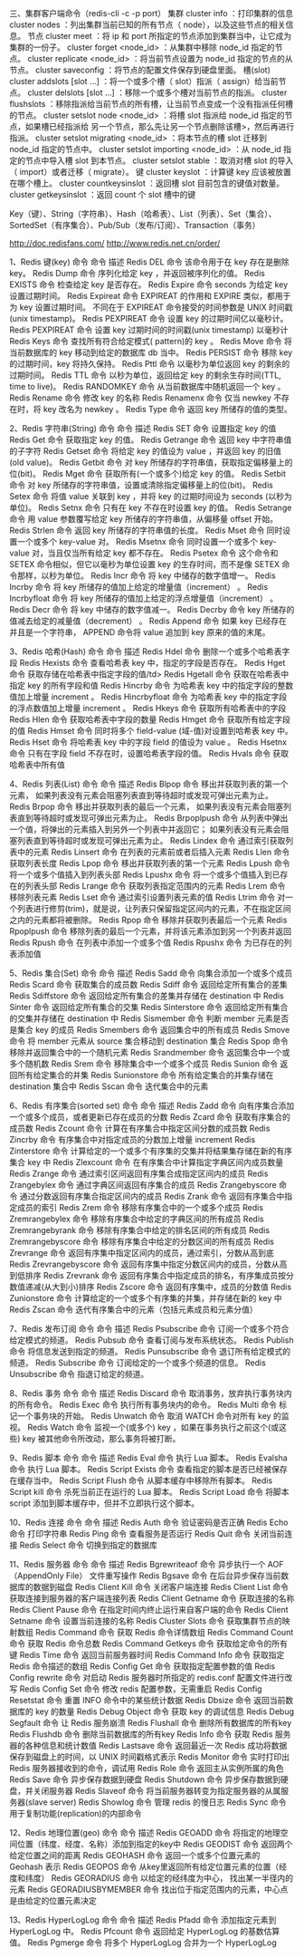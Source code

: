 三、集群客户端命令（redis-cli -c -p port）
集群
cluster info ：打印集群的信息
cluster nodes ：列出集群当前已知的所有节点（ node），以及这些节点的相关信息。
节点
cluster meet <ip> <port> ：将 ip 和 port 所指定的节点添加到集群当中，让它成为集群的一份子。
cluster forget <node_id> ：从集群中移除 node_id 指定的节点。
cluster replicate <node_id> ：将当前节点设置为 node_id 指定的节点的从节点。
cluster saveconfig ：将节点的配置文件保存到硬盘里面。
槽(slot)
cluster addslots <slot> [slot ...] ：将一个或多个槽（ slot）指派（ assign）给当前节点。
cluster delslots <slot> [slot ...] ：移除一个或多个槽对当前节点的指派。
cluster flushslots ：移除指派给当前节点的所有槽，让当前节点变成一个没有指派任何槽的节点。
cluster setslot <slot> node <node_id> ：将槽 slot 指派给 node_id 指定的节点，如果槽已经指派给
另一个节点，那么先让另一个节点删除该槽>，然后再进行指派。
cluster setslot <slot> migrating <node_id> ：将本节点的槽 slot 迁移到 node_id 指定的节点中。
cluster setslot <slot> importing <node_id> ：从 node_id 指定的节点中导入槽 slot 到本节点。
cluster setslot <slot> stable ：取消对槽 slot 的导入（ import）或者迁移（ migrate）。
键
cluster keyslot <key> ：计算键 key 应该被放置在哪个槽上。
cluster countkeysinslot <slot> ：返回槽 slot 目前包含的键值对数量。
cluster getkeysinslot <slot> <count> ：返回 count 个 slot 槽中的键  



Key（键）、String（字符串）、Hash（哈希表）、List（列表）、Set（集合）、SortedSet（有序集合）、Pub/Sub（发布/订阅）、Transaction（事务）

http://doc.redisfans.com/
http://www.redis.net.cn/order/


1、Redis 键(key) 命令
命令	描述
Redis DEL 命令	该命令用于在 key 存在是删除 key。
Redis Dump 命令	序列化给定 key ，并返回被序列化的值。
Redis EXISTS 命令	检查给定 key 是否存在。
Redis Expire 命令	seconds 为给定 key 设置过期时间。
Redis Expireat 命令	EXPIREAT 的作用和 EXPIRE 类似，都用于为 key 设置过期时间。 不同在于 EXPIREAT 命令接受的时间参数是 UNIX 时间戳(unix timestamp)。
Redis PEXPIREAT 命令	设置 key 的过期时间亿以毫秒计。
Redis PEXPIREAT 命令	设置 key 过期时间的时间戳(unix timestamp) 以毫秒计
Redis Keys 命令	查找所有符合给定模式( pattern)的 key 。
Redis Move 命令	将当前数据库的 key 移动到给定的数据库 db 当中。
Redis PERSIST 命令	移除 key 的过期时间，key 将持久保持。
Redis Pttl 命令	以毫秒为单位返回 key 的剩余的过期时间。
Redis TTL 命令	以秒为单位，返回给定 key 的剩余生存时间(TTL, time to live)。
Redis RANDOMKEY 命令	从当前数据库中随机返回一个 key 。
Redis Rename 命令	修改 key 的名称
Redis Renamenx 命令	仅当 newkey 不存在时，将 key 改名为 newkey 。
Redis Type 命令	返回 key 所储存的值的类型。




2、Redis 字符串(String) 命令
命令	描述
Redis SET 命令	设置指定 key 的值
Redis Get 命令	获取指定 key 的值。
Redis Getrange 命令	返回 key 中字符串值的子字符
Redis Getset 命令	将给定 key 的值设为 value ，并返回 key 的旧值(old value)。
Redis Getbit 命令	对 key 所储存的字符串值，获取指定偏移量上的位(bit)。
Redis Mget 命令	获取所有(一个或多个)给定 key 的值。
Redis Setbit 命令	对 key 所储存的字符串值，设置或清除指定偏移量上的位(bit)。
Redis Setex 命令	将值 value 关联到 key ，并将 key 的过期时间设为 seconds (以秒为单位)。
Redis Setnx 命令	只有在 key 不存在时设置 key 的值。
Redis Setrange 命令	用 value 参数覆写给定 key 所储存的字符串值，从偏移量 offset 开始。
Redis Strlen 命令	返回 key 所储存的字符串值的长度。
Redis Mset 命令	同时设置一个或多个 key-value 对。
Redis Msetnx 命令	同时设置一个或多个 key-value 对，当且仅当所有给定 key 都不存在。
Redis Psetex 命令	这个命令和 SETEX 命令相似，但它以毫秒为单位设置 key 的生存时间，而不是像 SETEX 命令那样，以秒为单位。
Redis Incr 命令	将 key 中储存的数字值增一。
Redis Incrby 命令	将 key 所储存的值加上给定的增量值（increment） 。
Redis Incrbyfloat 命令	将 key 所储存的值加上给定的浮点增量值（increment） 。
Redis Decr 命令	将 key 中储存的数字值减一。
Redis Decrby 命令	key 所储存的值减去给定的减量值（decrement） 。
Redis Append 命令	如果 key 已经存在并且是一个字符串， APPEND 命令将 value 追加到 key 原来的值的末尾。




3、Redis 哈希(Hash) 命令
命令	描述
Redis Hdel 命令	删除一个或多个哈希表字段
Redis Hexists 命令	查看哈希表 key 中，指定的字段是否存在。
Redis Hget 命令	获取存储在哈希表中指定字段的值/td>
Redis Hgetall 命令	获取在哈希表中指定 key 的所有字段和值
Redis Hincrby 命令	为哈希表 key 中的指定字段的整数值加上增量 increment 。
Redis Hincrbyfloat 命令	为哈希表 key 中的指定字段的浮点数值加上增量 increment 。
Redis Hkeys 命令	获取所有哈希表中的字段
Redis Hlen 命令	获取哈希表中字段的数量
Redis Hmget 命令	获取所有给定字段的值
Redis Hmset 命令	同时将多个 field-value (域-值)对设置到哈希表 key 中。
Redis Hset 命令	将哈希表 key 中的字段 field 的值设为 value 。
Redis Hsetnx 命令	只有在字段 field 不存在时，设置哈希表字段的值。
Redis Hvals 命令	获取哈希表中所有值




4、Redis 列表(List) 命令
命令	描述
Redis Blpop 命令	移出并获取列表的第一个元素， 如果列表没有元素会阻塞列表直到等待超时或发现可弹出元素为止。
Redis Brpop 命令	移出并获取列表的最后一个元素， 如果列表没有元素会阻塞列表直到等待超时或发现可弹出元素为止。
Redis Brpoplpush 命令	从列表中弹出一个值，将弹出的元素插入到另外一个列表中并返回它； 如果列表没有元素会阻塞列表直到等待超时或发现可弹出元素为止。
Redis Lindex 命令	通过索引获取列表中的元素
Redis Linsert 命令	在列表的元素前或者后插入元素
Redis Llen 命令	获取列表长度
Redis Lpop 命令	移出并获取列表的第一个元素
Redis Lpush 命令	将一个或多个值插入到列表头部
Redis Lpushx 命令	将一个或多个值插入到已存在的列表头部
Redis Lrange 命令	获取列表指定范围内的元素
Redis Lrem 命令	移除列表元素
Redis Lset 命令	通过索引设置列表元素的值
Redis Ltrim 命令	对一个列表进行修剪(trim)，就是说，让列表只保留指定区间内的元素，不在指定区间之内的元素都将被删除。
Redis Rpop 命令	移除并获取列表最后一个元素
Redis Rpoplpush 命令	移除列表的最后一个元素，并将该元素添加到另一个列表并返回
Redis Rpush 命令	在列表中添加一个或多个值
Redis Rpushx 命令	为已存在的列表添加值




5、Redis 集合(Set) 命令
命令	描述
Redis Sadd 命令	向集合添加一个或多个成员
Redis Scard 命令	获取集合的成员数
Redis Sdiff 命令	返回给定所有集合的差集
Redis Sdiffstore 命令	返回给定所有集合的差集并存储在 destination 中
Redis Sinter 命令	返回给定所有集合的交集
Redis Sinterstore 命令	返回给定所有集合的交集并存储在 destination 中
Redis Sismember 命令	判断 member 元素是否是集合 key 的成员
Redis Smembers 命令	返回集合中的所有成员
Redis Smove 命令	将 member 元素从 source 集合移动到 destination 集合
Redis Spop 命令	移除并返回集合中的一个随机元素
Redis Srandmember 命令	返回集合中一个或多个随机数
Redis Srem 命令	移除集合中一个或多个成员
Redis Sunion 命令	返回所有给定集合的并集
Redis Sunionstore 命令	所有给定集合的并集存储在 destination 集合中
Redis Sscan 命令	迭代集合中的元素





6、Redis 有序集合(sorted set) 命令
命令	描述
Redis Zadd 命令	向有序集合添加一个或多个成员，或者更新已存在成员的分数
Redis Zcard 命令	获取有序集合的成员数
Redis Zcount 命令	计算在有序集合中指定区间分数的成员数
Redis Zincrby 命令	有序集合中对指定成员的分数加上增量 increment
Redis Zinterstore 命令	计算给定的一个或多个有序集的交集并将结果集存储在新的有序集合 key 中
Redis Zlexcount 命令	在有序集合中计算指定字典区间内成员数量
Redis Zrange 命令	通过索引区间返回有序集合成指定区间内的成员
Redis Zrangebylex 命令	通过字典区间返回有序集合的成员
Redis Zrangebyscore 命令	通过分数返回有序集合指定区间内的成员
Redis Zrank 命令	返回有序集合中指定成员的索引
Redis Zrem 命令	移除有序集合中的一个或多个成员
Redis Zremrangebylex 命令	移除有序集合中给定的字典区间的所有成员
Redis Zremrangebyrank 命令	移除有序集合中给定的排名区间的所有成员
Redis Zremrangebyscore 命令	移除有序集合中给定的分数区间的所有成员
Redis Zrevrange 命令	返回有序集中指定区间内的成员，通过索引，分数从高到底
Redis Zrevrangebyscore 命令	返回有序集中指定分数区间内的成员，分数从高到低排序
Redis Zrevrank 命令	返回有序集合中指定成员的排名，有序集成员按分数值递减(从大到小)排序
Redis Zscore 命令	返回有序集中，成员的分数值
Redis Zunionstore 命令	计算给定的一个或多个有序集的并集，并存储在新的 key 中
Redis Zscan 命令	迭代有序集合中的元素（包括元素成员和元素分值）





7、Redis 发布订阅 命令
命令	描述
Redis Psubscribe 命令	订阅一个或多个符合给定模式的频道。
Redis Pubsub 命令	查看订阅与发布系统状态。
Redis Publish 命令	将信息发送到指定的频道。
Redis Punsubscribe 命令	退订所有给定模式的频道。
Redis Subscribe 命令	订阅给定的一个或多个频道的信息。
Redis Unsubscribe 命令	指退订给定的频道。




8、Redis 事务 命令
命令	描述
Redis Discard 命令	取消事务，放弃执行事务块内的所有命令。
Redis Exec 命令	执行所有事务块内的命令。
Redis Multi 命令	标记一个事务块的开始。
Redis Unwatch 命令	取消 WATCH 命令对所有 key 的监视。
Redis Watch 命令	监视一个(或多个) key ，如果在事务执行之前这个(或这些) key 被其他命令所改动，那么事务将被打断。





9、Redis 脚本 命令
命令	描述
Redis Eval 命令	执行 Lua 脚本。
Redis Evalsha 命令	执行 Lua 脚本。
Redis Script Exists 命令	查看指定的脚本是否已经被保存在缓存当中。
Redis Script Flush 命令	从脚本缓存中移除所有脚本。
Redis Script kill 命令	杀死当前正在运行的 Lua 脚本。
Redis Script Load 命令	将脚本 script 添加到脚本缓存中，但并不立即执行这个脚本。





10、Redis 连接 命令
命令	描述
Redis Auth 命令	验证密码是否正确
Redis Echo 命令	打印字符串
Redis Ping 命令	查看服务是否运行
Redis Quit 命令	关闭当前连接
Redis Select 命令	切换到指定的数据库




11、Redis 服务器 命令
命令	描述
Redis Bgrewriteaof 命令	异步执行一个 AOF（AppendOnly File） 文件重写操作
Redis Bgsave 命令	在后台异步保存当前数据库的数据到磁盘
Redis Client Kill 命令	关闭客户端连接
Redis Client List 命令	获取连接到服务器的客户端连接列表
Redis Client Getname 命令	获取连接的名称
Redis Client Pause 命令	在指定时间内终止运行来自客户端的命令
Redis Client Setname 命令	设置当前连接的名称
Redis Cluster Slots 命令	获取集群节点的映射数组
Redis Command 命令	获取 Redis 命令详情数组
Redis Command Count 命令	获取 Redis 命令总数
Redis Command Getkeys 命令	获取给定命令的所有键
Redis Time 命令	返回当前服务器时间
Redis Command Info 命令	获取指定 Redis 命令描述的数组
Redis Config Get 命令	获取指定配置参数的值
Redis Config rewrite 命令	对启动 Redis 服务器时所指定的 redis.conf 配置文件进行改写
Redis Config Set 命令	修改 redis 配置参数，无需重启
Redis Config Resetstat 命令	重置 INFO 命令中的某些统计数据
Redis Dbsize 命令	返回当前数据库的 key 的数量
Redis Debug Object 命令	获取 key 的调试信息
Redis Debug Segfault 命令	让 Redis 服务崩溃
Redis Flushall 命令	删除所有数据库的所有key
Redis Flushdb 命令	删除当前数据库的所有key
Redis Info 命令	获取 Redis 服务器的各种信息和统计数值
Redis Lastsave 命令	返回最近一次 Redis 成功将数据保存到磁盘上的时间，以 UNIX 时间戳格式表示
Redis Monitor 命令	实时打印出 Redis 服务器接收到的命令，调试用
Redis Role 命令	返回主从实例所属的角色
Redis Save 命令	异步保存数据到硬盘
Redis Shutdown 命令	异步保存数据到硬盘，并关闭服务器
Redis Slaveof 命令	将当前服务器转变为指定服务器的从属服务器(slave server)
Redis Showlog 命令	管理 redis 的慢日志
Redis Sync 命令	用于复制功能(replication)的内部命令





12、Redis 地理位置(geo) 命令
命令	描述
Redis GEOADD 命令	将指定的地理空间位置（纬度、经度、名称）添加到指定的key中
Redis GEODIST 命令	返回两个给定位置之间的距离
Redis GEOHASH 命令	返回一个或多个位置元素的 Geohash 表示
Redis GEOPOS 命令	从key里返回所有给定位置元素的位置（经度和纬度）
Redis GEORADIUS 命令	以给定的经纬度为中心， 找出某一半径内的元素
Redis GEORADIUSBYMEMBER 命令	找出位于指定范围内的元素，中心点是由给定的位置元素决定




13、Redis HyperLogLog 命令
命令	描述
Redis Pfadd 命令	添加指定元素到 HyperLogLog 中。
Redis Pfcount 命令	返回给定 HyperLogLog 的基数估算值。
Redis Pgmerge 命令	将多个 HyperLogLog 合并为一个 HyperLogLog





